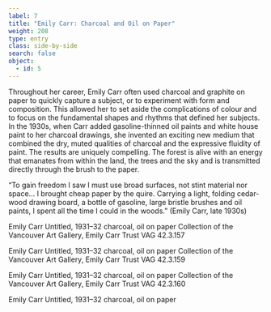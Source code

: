 ```yaml
---
label: 7
title: "Emily Carr: Charcoal and Oil on Paper"
weight: 208
type: entry
class: side-by-side
search: false
object:
  - id: 5
---
```


Throughout her career, Emily Carr often used charcoal and graphite on paper to quickly capture a subject, or to experiment with form and composition. This allowed her to set aside the complications of colour and to focus on the fundamental shapes and rhythms that defined her subjects. In the 1930s, when Carr added gasoline-thinned oil paints and white house paint to her charcoal drawings, she invented an exciting new medium that combined the dry, muted qualities of charcoal and the expressive fluidity of paint. The results are uniquely compelling. The forest is alive with an energy that emanates from within the land, the trees and the sky and is transmitted directly through the brush to the paper.

“To gain freedom I saw I must use broad surfaces, not stint material nor space… I brought cheap paper by the quire. Carrying a light, folding cedar-wood drawing board, a bottle of gasoline, large bristle brushes and oil paints, I spent all the time I could in the woods.” (Emily Carr, late 1930s)


Emily Carr
Untitled, 1931–32
charcoal, oil on paper
Collection of the Vancouver Art Gallery, Emily Carr Trust
VAG 42.3.157

Emily Carr
Untitled, 1931–32
charcoal, oil on paper
Collection of the Vancouver Art Gallery, Emily Carr Trust
VAG 42.3.159

Emily Carr
Untitled, 1931–32
charcoal, oil on paper
Collection of the Vancouver Art Gallery, Emily Carr Trust
VAG 42.3.160

Emily Carr
Untitled, 1931–32
charcoal, oil on paper
